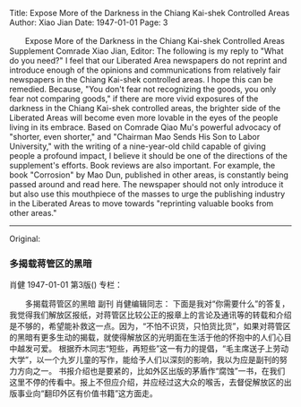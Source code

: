 Title: Expose More of the Darkness in the Chiang Kai-shek Controlled Areas
Author: Xiao Jian
Date: 1947-01-01
Page: 3

　　Expose More of the Darkness in the Chiang Kai-shek Controlled Areas
    Supplement
    Comrade Xiao Jian, Editor:
    The following is my reply to "What do you need?" I feel that our Liberated Area newspapers do not reprint and introduce enough of the opinions and communications from relatively fair newspapers in the Chiang Kai-shek controlled areas. I hope this can be remedied. Because, "You don't fear not recognizing the goods, you only fear not comparing goods," if there are more vivid exposures of the darkness in the Chiang Kai-shek controlled areas, the brighter side of the Liberated Areas will become even more lovable in the eyes of the people living in its embrace.
    Based on Comrade Qiao Mu's powerful advocacy of "shorter, even shorter," and "Chairman Mao Sends His Son to Labor University," with the writing of a nine-year-old child capable of giving people a profound impact, I believe it should be one of the directions of the supplement's efforts.
    Book reviews are also important. For example, the book "Corrosion" by Mao Dun, published in other areas, is constantly being passed around and read here. The newspaper should not only introduce it but also use this mouthpiece of the masses to urge the publishing industry in the Liberated Areas to move towards "reprinting valuable books from other areas."



<hr /> 

Original: 


### 多揭载蒋管区的黑暗
肖健
1947-01-01
第3版()
专栏：

　　多揭载蒋管区的黑暗
    副刊
    肖健编辑同志：
    下面是我对“你需要什么”的答复，我觉得我们解放区报纸，对蒋管区比较公正的报章上的言论及通讯等的转载和介绍是不够的，希望能补救这一点。因为，“不怕不识货，只怕货比货”，如果对蒋管区的黑暗有更多生动的揭载，就使得解放区的光明面在生活于他的怀抱中的人们心目中越发可爱。
    根据乔木同志“短些，再短些”这一有力的提倡，“毛主席送子上劳动大学”，以一个九岁儿童的写作，能给予人们以深刻的影响，我以为应是副刊的努力方向之一。
    书报介绍也是要紧的，比如外区出版的茅盾作“腐蚀”一书，在我们这里不停的传看中。报上不但应介绍，并应经过这大众的喉舌，去督促解放区的出版事业向“翻印外区有价值书籍”这方面走。
